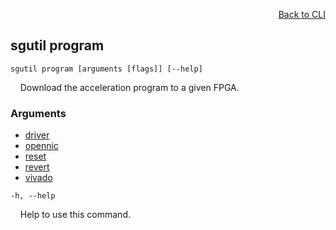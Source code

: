 <div id="readme" class="Box-body readme blob js-code-block-container">
<article class="markdown-body entry-content p-3 p-md-6" itemprop="text">
<p align="right">
<a href="https://github.com/fpgasystems/sgrt/blob/main/cli/manual.md#cli">Back to CLI</a>
</p>

## sgutil program

<code>sgutil program [arguments [flags]] [--help]</code>
<p>
  &nbsp; &nbsp; Download the acceleration program to a given FPGA.
</p>

### Arguments

* [driver](./sgutil-program-driver.md#sgutil-program-driver)
* [opennic](./sgutil-program-opennic.md#sgutil-program-opennic)
* [reset](./sgutil-program-reset.md#sgutil-program-reset)
* [revert](./sgutil-program-revert.md#sgutil-program-revert)
* [vivado](./sgutil-program-vivado.md#sgutil-program-vivado)

<code>-h, --help</code>
<p>
  &nbsp; &nbsp; Help to use this command.
</p>